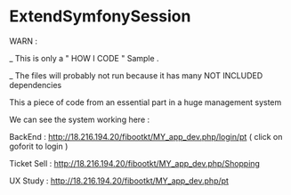 # ExtendSymfonySession


WARN : 

_ This is only a " HOW I CODE " Sample . 

_ The files will probably not run because it has many NOT INCLUDED dependencies


This a piece of code from an essential part in a huge management system


We can see the system working here :

BackEnd : http://18.216.194.20/fibootkt/MY_app_dev.php/login/pt ( click on goforit to login )

Ticket Sell : http://18.216.194.20/fibootkt/MY_app_dev.php/Shopping

UX Study : http://18.216.194.20/fibootkt/MY_app_dev.php/pt


